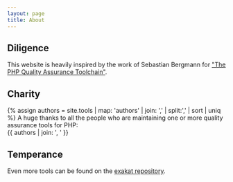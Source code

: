 ```yaml
---
layout: page
title: About
---
```


## Diligence

This website is heavily inspired by the work of Sebastian Bergmann
for ["The PHP Quality Assurance Toolchain"](http://phpqatools.org/).

## Charity

{% assign authors = site.tools | map: 'authors' | join: ',' | split:',' | sort | uniq %}
A huge thanks to all the people who are maintaining one or more quality assurance tools for PHP:
<br/>{{ authors | join: ', ' }}

## Temperance

Even more tools can be found on the [exakat repository](https://github.com/exakat/php-static-analysis-tools).

